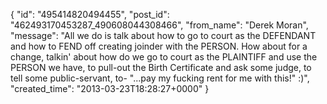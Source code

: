  {
   "id": "495414820494455",
   "post_id": "462493170453287_490608044308466",
   "from_name": "Derek Moran",
   "message": "All we do is talk about how to go to court as the DEFENDANT and how to FEND off creating joinder with the PERSON. How about for a change, talkin' about how do we go to court as the PLAINTIFF and use the PERSON we have, to pull-out the Birth Certificate and ask some judge, to tell some public-servant, to- \"...pay my fucking rent for me with this!\" :)",
   "created_time": "2013-03-23T18:28:27+0000"
 }
